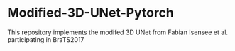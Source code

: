 # Modified-3D-UNet-Pytorch
This repository implements the modifed 3D UNet from Fabian Isensee et al. participating in BraTS2017
